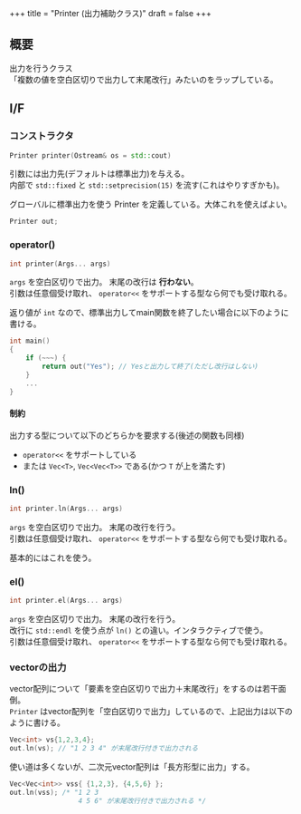 +++
title = "Printer (出力補助クラス)"
draft = false
+++

## 概要

出力を行うクラス  
「複数の値を空白区切りで出力して末尾改行」みたいのをラップしている。

## I/F

### コンストラクタ

```cpp
Printer printer(Ostream& os = std::cout)
```

引数には出力先(デフォルトは標準出力)を与える。  
内部で `std::fixed` と `std::setprecision(15)` を流す(これはやりすぎかも)。

グローバルに標準出力を使う Printer を定義している。大体これを使えばよい。
```cpp
Printer out;
```

### operator()

```cpp
int printer(Args... args)
```

`args` を空白区切りで出力。 末尾の改行は **行わない**。  
引数は任意個受け取れ、 `operator<<` をサポートする型なら何でも受け取れる。  

返り値が `int` なので、標準出力してmain関数を終了したい場合に以下のように書ける。
```cpp
int main()
{
    if (~~~) {
        return out("Yes"); // Yesと出力して終了(ただし改行はしない)
    }
    ...
}
```

#### 制約

出力する型について以下のどちらかを要求する(後述の関数も同様)
- `operator<<` をサポートしている
- または `Vec<T>`, `Vec<Vec<T>>` である(かつ `T` が上を満たす)

### ln()

```cpp
int printer.ln(Args... args)
```

`args` を空白区切りで出力。 末尾の改行を行う。  
引数は任意個受け取れ、 `operator<<` をサポートする型なら何でも受け取れる。  

基本的にはこれを使う。

### el()

```cpp
int printer.el(Args... args)
```

`args` を空白区切りで出力。 末尾の改行を行う。  
改行に `std::endl` を使う点が `ln()` との違い。インタラクティブで使う。  
引数は任意個受け取れ、 `operator<<` をサポートする型なら何でも受け取れる。  

### vectorの出力

vector配列について「要素を空白区切りで出力＋末尾改行」をするのは若干面倒。  
`Printer` はvector配列を「空白区切りで出力」しているので、上記出力は以下のように書ける。

```cpp
Vec<int> vs{1,2,3,4};
out.ln(vs); // "1 2 3 4" が末尾改行付きで出力される
```

使い道は多くないが、二次元vector配列は「長方形型に出力」する。

```cpp
Vec<Vec<int>> vss{ {1,2,3}, {4,5,6} };
out.ln(vss); /* "1 2 3
                 4 5 6" が末尾改行付きで出力される */
```
